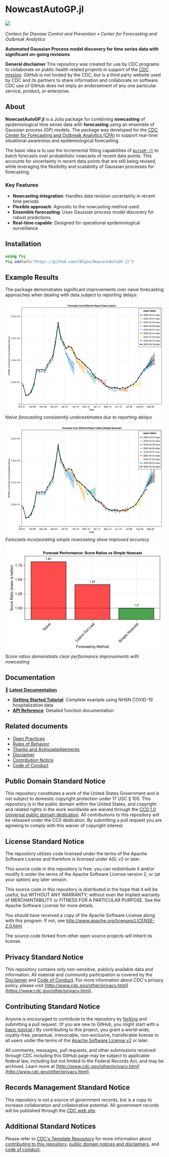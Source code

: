 # NowcastAutoGP.jl

[![][docs-stable-img]][docs-stable-url]

*Centers for Disease Control and Prevention • Center for Forecasting and Outbreak Analytics*

**Automated Gaussian Process model discovery for time series data with significant on-going revisions**

**General disclaimer** This repository was created for use by CDC programs to collaborate on public health related projects in support of the [CDC mission](https://www.cdc.gov/about/cdc/#cdc_about_cio_mission-our-mission).  GitHub is not hosted by the CDC, but is a third party website used by CDC and its partners to share information and collaborate on software. CDC use of GitHub does not imply an endorsement of any one particular service, product, or enterprise.

## About

**NowcastAutoGP.jl** is a Julia package for combining **nowcasting** of epidemiological time series data with **forecasting** using an ensemble of Gaussian process (GP) models. The package was developed for the [CDC Center for Forecasting and Outbreak Analytics (CFA)](https://www.cdc.gov/forecasting/index.html) to support real-time situational awareness and epidemiological forecasting.

The basic idea is to use the incremental fitting capabilities of [`AutoGP.jl`](https://github.com/probsys/AutoGP.jl) to batch forecasts over probabilistic nowcasts of recent data points. This accounts for uncertainty in recent data points that are still being revised, while leveraging the flexibility and scalability of Gaussian processes for forecasting.

### Key Features

- **Nowcasting integration**: Handles data revision uncertainty in recent time periods
- **Flexible approach**: Agnostic to the nowcasting method used
- **Ensemble forecasting**: Uses Gaussian process model discovery for robust predictions
- **Real-time capable**: Designed for operational epidemiological surveillance

## Installation

```julia
using Pkg
Pkg.add(url="https://github.com/CDCgov/NowcastAutoGP.jl")
```

## Example Results

The package demonstrates significant improvements over naive forecasting approaches when dealing with data subject to reporting delays:

![Naive forecasting showing underestimation](docs/src/assets/tutorial/cell-10-output-1.png)
*Naive forecasting consistently underestimates due to reporting delays*

![Forecasts with simple nowcasting](docs/src/assets/tutorial/cell-14-output-1.png)
*Forecasts incorporating simple nowcasting show improved accuracy*

![Performance comparison](docs/src/assets/tutorial/cell-17-output-1.png)
*Score ratios demonstrate clear performance improvements with nowcasting*

## Documentation

📖 **[Latest Documentation](https://cdcgov.github.io/NowcastAutoGP.jl/)**

- **[Getting Started Tutorial](https://cdcgov.github.io/NowcastAutoGP.jl/vignettes/tutorial.html)**: Complete example using NHSN COVID-19 hospitalization data
- **[API Reference](https://cdcgov.github.io/NowcastAutoGP.jl/api.html)**: Detailed function documentation

## Related documents

* [Open Practices](open_practices.md)
* [Rules of Behavior](rules_of_behavior.md)
* [Thanks and Acknowledgements](thanks.md)
* [Disclaimer](DISCLAIMER.md)
* [Contribution Notice](CONTRIBUTING.md)
* [Code of Conduct](code-of-conduct.md)

## Public Domain Standard Notice
This repository constitutes a work of the United States Government and is not
subject to domestic copyright protection under 17 USC § 105. This repository is in
the public domain within the United States, and copyright and related rights in
the work worldwide are waived through the [CC0 1.0 Universal public domain dedication](https://creativecommons.org/publicdomain/zero/1.0/).
All contributions to this repository will be released under the CC0 dedication. By
submitting a pull request you are agreeing to comply with this waiver of
copyright interest.

## License Standard Notice
The repository utilizes code licensed under the terms of the Apache Software
License and therefore is licensed under ASL v2 or later.

This source code in this repository is free: you can redistribute it and/or modify it under
the terms of the Apache Software License version 2, or (at your option) any
later version.

This source code in this repository is distributed in the hope that it will be useful, but WITHOUT ANY
WARRANTY; without even the implied warranty of MERCHANTABILITY or FITNESS FOR A
PARTICULAR PURPOSE. See the Apache Software License for more details.

You should have received a copy of the Apache Software License along with this
program. If not, see http://www.apache.org/licenses/LICENSE-2.0.html

The source code forked from other open source projects will inherit its license.

## Privacy Standard Notice
This repository contains only non-sensitive, publicly available data and
information. All material and community participation is covered by the
[Disclaimer](DISCLAIMER.md)
and [Code of Conduct](code-of-conduct.md).
For more information about CDC's privacy policy, please visit [http://www.cdc.gov/other/privacy.html](https://www.cdc.gov/other/privacy.html).

## Contributing Standard Notice
Anyone is encouraged to contribute to the repository by [forking](https://help.github.com/articles/fork-a-repo)
and submitting a pull request. (If you are new to GitHub, you might start with a
[basic tutorial](https://help.github.com/articles/set-up-git).) By contributing
to this project, you grant a world-wide, royalty-free, perpetual, irrevocable,
non-exclusive, transferable license to all users under the terms of the
[Apache Software License v2](http://www.apache.org/licenses/LICENSE-2.0.html) or
later.

All comments, messages, pull requests, and other submissions received through
CDC including this GitHub page may be subject to applicable federal law, including but not limited to the Federal Records Act, and may be archived. Learn more at [http://www.cdc.gov/other/privacy.html](http://www.cdc.gov/other/privacy.html).

## Records Management Standard Notice
This repository is not a source of government records, but is a copy to increase
collaboration and collaborative potential. All government records will be
published through the [CDC web site](http://www.cdc.gov).

## Additional Standard Notices
Please refer to [CDC's Template Repository](https://github.com/CDCgov/template) for more information about [contributing to this repository](https://github.com/CDCgov/template/blob/main/CONTRIBUTING.md), [public domain notices and disclaimers](https://github.com/CDCgov/template/blob/main/DISCLAIMER.md), and [code of conduct](https://github.com/CDCgov/template/blob/main/code-of-conduct.md).

[docs-stable-img]: https://img.shields.io/badge/docs-stable-blue.svg
[docs-stable-url]: https://cdcgov.github.io/NowcastAutoGP.jl/
